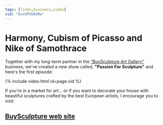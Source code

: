 ```yaml
---
tags: [links,business,video]
vid: "bvzUPUUA90w"
---
```


# Harmony, Cubism of Picasso and Nike of Samothrace

Together with my long-term partner in the ["BuySculpture Art Gallery"](http://www.buysculpture.com) business, we've created a new show called, **"Passion For Sculpture"** and here's the first episode:  

{% include video.html id=page.vid %}

<!--More-->

If you're in a market for art... or if you want to decorate your house with beautiful sculptures crafted by the best European artists, I encourage you to visit:

## [BuySculpture web site](http://www.buysculpture.com)


[n]: https://michael.gratis/nozbe